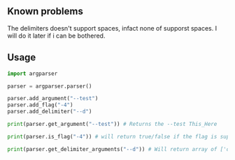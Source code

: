 ## Known problems
The delimiters doesn't support spaces, infact none of supporst spaces. I will do it later if i can be bothered.

## Usage
```py
import argparser

parser = argparser.parser()

parser.add_argument("--test") 
parser.add_flag("-4")
parser.add_delimiter("--d")

print(parser.get_argument("--test")) # Returns the --test This_Here

print(parser.is_flag("-4")) # will return true/false if the flag is supplied in CLI arguments

print(parser.get_delimiter_arguments("--d")) # Will return array of ['delimiter_1', 'delimiter_2', 'delimiter_3']. (A delimiter is '--d delimiter_1,delimiter_2,delimiter_3')
```
